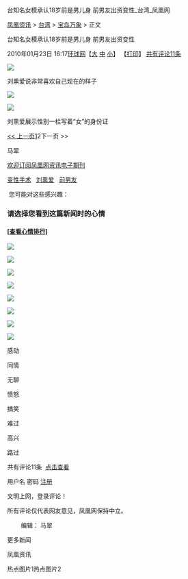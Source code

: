 台知名女模承认18岁前是男儿身 前男友出资变性\_台湾\_凤凰网

[凤凰资讯](http://news.ifeng.com/) > [台湾](http://news.ifeng.com/taiwan/) > [宝岛万象](http://news.ifeng.com/taiwan/2/) > 正文

台知名女模承认18岁前是男儿身 前男友出资变性

2010年01月23日 16:17[环球网](http://taiwan.huanqiu.com/ent/2010-01/697850.html)【[大](javascript:zoomDoc\(16\);) [中](javascript:zoomDoc\(14\);) [小](javascript:zoomDoc\(12\);)】 【[打印](#)】 [共有评论11条](javascript:void\(0\);)

![](http://img.ifeng.com/hres/201001/23/16/88f5e584940ebb6850bef0de1abd3d6c.jpg)

刘熏爱说非常喜欢自己现在的样子

![](http://img.ifeng.com/hres/201001/23/16/003ce022b35d537372b66bef4d423a42.jpg)

![](http://img.ifeng.com/hres/201001/23/16/e1789e1bade41679588a81c2c5680ee9.jpg)

刘熏爱展示性别一栏写着“女”的身份证

[<< 上一页](0123_352_1522960.shtml)[1](0123_352_1522960.shtml "转到第1页")2下一页 >>

马翠

[欢迎订阅凤凰网资讯电子期刊](http://news.ifeng.com/edm/)

[变性手术](#)   [刘熏爱](#)   [前男友](#)  

 您可能对这些感兴趣：

### 请选择您看到这篇新闻时的心情

#### \[[查看心情排行](http://cmt.ifeng.com/leaveword/mood/mood_rank.jsp)\]

![](http://img.ifeng.com/tres/appres/images/mood/motion_01.gif)

![](http://img.ifeng.com/tres/appres/images/mood/motion_02.gif)

![](http://img.ifeng.com/tres/appres/images/mood/motion_03.gif)

![](http://img.ifeng.com/tres/appres/images/mood/motion_04.gif)

![](http://img.ifeng.com/tres/appres/images/mood/motion_05.gif)

![](http://img.ifeng.com/tres/appres/images/mood/motion_06.gif)

![](http://img.ifeng.com/tres/appres/images/mood/motion_07.gif)

![](http://img.ifeng.com/tres/appres/images/mood/motion_08.gif)

感动

同情

无聊

愤怒

搞笑

难过

高兴

路过

共有评论11条  [点击查看](http://comment.ifeng.com/view.php?chId=352&docId=1522960&docName=%e5%8f%b0%e7%9f%a5%e5%90%8d%e5%a5%b3%e6%a8%a1%e6%89%bf%e8%ae%a418%e5%b2%81%e5%89%8d%e6%98%af%e7%94%b7%e5%84%bf%e8%ba%ab+%e5%89%8d%e7%94%b7%e5%8f%8b%e5%87%ba%e8%b5%84%e5%8f%98%e6%80%a7&docUrl=http%3a%2f%2fnews.ifeng.com%2ftaiwan%2f2%2f201001%2f0123_352_1522960.shtml)

用户名 密码 [注册](http://register.ifeng.com/register.html)

文明上网，登录评论！

所有评论仅代表网友意见，凤凰网保持中立。

　　 编辑： 马翠

更多新闻

凤凰资讯

热点图片1热点图片2